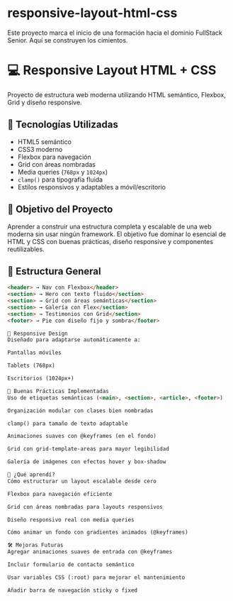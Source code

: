 # responsive-layout-html-css
Este proyecto marca el inicio de una formación  hacia el dominio FullStack Senior. Aquí se construyen los cimientos.
# 💻 Responsive Layout HTML + CSS

Proyecto de estructura web moderna utilizando HTML semántico, Flexbox, Grid y diseño responsive.

## 🧠 Tecnologías Utilizadas

- HTML5 semántico
- CSS3 moderno
- Flexbox para navegación
- Grid con áreas nombradas
- Media queries (`768px` y `1024px`)
- `clamp()` para tipografía fluida
- Estilos responsivos y adaptables a móvil/escritorio

## 🎯 Objetivo del Proyecto

Aprender a construir una estructura completa y escalable de una web moderna sin usar ningún framework. El objetivo fue dominar lo esencial de HTML y CSS con buenas prácticas, diseño responsive y componentes reutilizables.

## 📐 Estructura General

```html
<header> → Nav con Flexbox</header>
<section> → Hero con texto fluido</section>
<section> → Grid con áreas semánticas</section>
<section> → Galería con Flex</section>
<section> → Testimonios con Grid</section>
<footer> → Pie con diseño fijo y sombra</footer>

📱 Responsive Design
Diseñado para adaptarse automáticamente a:

Pantallas móviles

Tablets (768px)

Escritorios (1024px+)

🧩 Buenas Prácticas Implementadas
Uso de etiquetas semánticas (<main>, <section>, <article>, <footer>)

Organización modular con clases bien nombradas

clamp() para tamaño de texto adaptable

Animaciones suaves con @keyframes (en el fondo)

Grid con grid-template-areas para mayor legibilidad

Galería de imágenes con efectos hover y box-shadow

🚀 ¿Qué aprendí?
Cómo estructurar un layout escalable desde cero

Flexbox para navegación eficiente

Grid con áreas nombradas para layouts responsivos

Diseño responsivo real con media queries

Cómo animar un fondo con gradientes animados (@keyframes)

🛠 Mejoras Futuras
Agregar animaciones suaves de entrada con @keyframes

Incluir formulario de contacto semántico

Usar variables CSS (:root) para mejorar el mantenimiento

Añadir barra de navegación sticky o fixed

